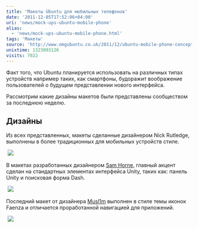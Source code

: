 ```yaml
---
title: 'Макеты Ubuntu для мобильных телефонов'
date: '2011-12-05T17:52:06+04:00'
uri: 'news/mock-ups-ubuntu-mobile-phone'
alias: 
  - 'news/mock-ups-ubuntu-mobile-phone.html'
tags: 'Макеты'
source: 'http://www.omgubuntu.co.uk/2011/12/ubuntu-mobile-phone-concepts'
unixtime: 1323093126
visits: 7022
---
```

Факт того, что Ubuntu планируется использовать на различных типах устройств например таких, как смартфоны, будоражит воображение пользователей о будущем представлении нового интерфейса.

Рассмотрим какие дизайны макетов были представлены сообществом за последнюю неделю.

## Дизайны

Из всех представленных, макеты сделанные дизайнером Nick Rutledge, выполнены в более традиционных для мобильных устройств стиле.

 [![](img/2011/12/05/17-00/ubuntu-mobile-phone-6459606027-o.jpg)](img/2011/12/05/17-00/ubuntu-mobile-phone-6459606027-o.jpg)

В макетах разработанных дизайнером [Sam Horne](http://ginjaninja405.deviantart.com/art/Ubuntu-with-mobile-Unity-268863703), главный акцент сделан на стандартных элементах интерфейса Unity, таких как: панель Unity и поисковая форма Dash.

 [![](img/2011/12/05/17-00/ubuntu-mobile-phone-2-6459606603-o.jpg)](img/2011/12/05/17-00/ubuntu-mobile-phone-2-6459606603-o.jpg)

Последний макет от дизайнера [Musl1m](http://musl1m.deviantart.com/art/Ubuntu-Phone-Explained-271229476) выполнен в стиле темы иконок Faenza и отличается проработанной навигацией для приложений.

 [![](img/2011/12/05/17-00/ubuntu-mobile-phone-1-6459607609-o.jpg)](img/2011/12/05/17-00/ubuntu-mobile-phone-1-6459607609-o.jpg)
